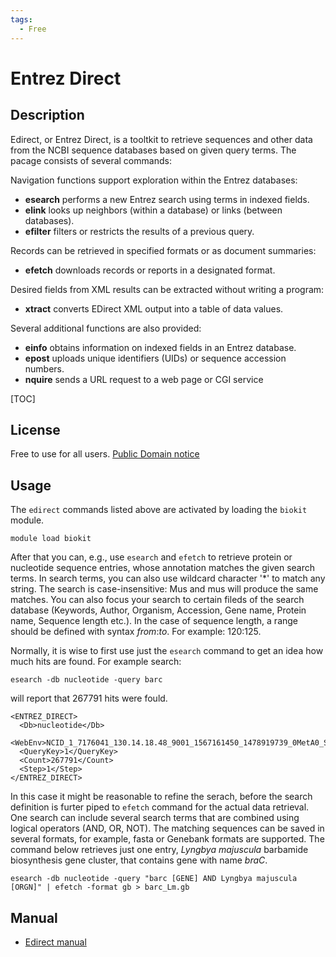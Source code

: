 ```yaml
---
tags:
  - Free
---
```


# Entrez Direct

## Description

Edirect, or Entrez Direct,  is a tooltkit to retrieve sequences and other data from the NCBI sequence databases based on given query terms. 
The pacage consists of several commands:

Navigation functions support exploration within the Entrez databases:

*    **esearch** performs a new Entrez search using terms in indexed fields.
*    **elink** looks up neighbors (within a database) or links (between databases).
*    **efilter** filters or restricts the results of a previous query.

Records can be retrieved in specified formats or as document summaries:

*    **efetch** downloads records or reports in a designated format.

Desired fields from XML results can be extracted without writing a program:

*    **xtract** converts EDirect XML output into a table of data values.

Several additional functions are also provided:

*    **einfo** obtains information on indexed fields in an Entrez database.
*    **epost** uploads unique identifiers (UIDs) or sequence accession numbers.
*    **nquire** sends a URL request to a web page or CGI service

[TOC]

## License

Free to use for all users. [Public Domain notice](https://www.ncbi.nlm.nih.gov/books/NBK179288/#chapter6.Appendices)

## Usage

The `edirect` commands listed above are activated by loading the `biokit` module.

```text
module load biokit
```

After that you can, e.g., use `esearch` and `efetch` to retrieve protein or nucleotide sequence entries, whose annotation matches the given search terms. In search terms, you can also use wildcard character '*' to match any string. The search is case-insensitive: Mus and mus will produce the same matches. You can also focus your search to certain fileds of the search database (Keywords, Author, Organism, Accession, Gene name, Protein name, Sequence length etc.). In the case of sequence length, a range should be defined with syntax _from_:_to_. For example: 120:125.


Normally, it is wise to first use just the `esearch` command to get an idea how much hits are found. 
For example search:
```text
esearch -db nucleotide -query barc
```
will report that 267791 hits were fould.
```text
<ENTREZ_DIRECT>
  <Db>nucleotide</Db>
  <WebEnv>NCID_1_7176041_130.14.18.48_9001_1567161450_1478919739_0MetA0_S_MegaStore</WebEnv>
  <QueryKey>1</QueryKey>
  <Count>267791</Count>
  <Step>1</Step>
</ENTREZ_DIRECT>
```

In this case it might be reasonable to refine the serach, before the search definition is furter piped to `efetch` command for the actual data retrieval. One search can include several search terms that are combined using logical operators (AND, OR, NOT). The matching sequences can be saved in several formats, for example, fasta or Genebank formats are supported. The command below retrieves just one entry, _Lyngbya_ _majuscula_ barbamide biosynthesis gene cluster, that contains gene with name _braC_.

```text
esearch -db nucleotide -query "barc [GENE] AND Lyngbya majuscula [ORGN]" | efetch -format gb > barc_Lm.gb
```


## Manual

*    [Edirect manual](https://www.ncbi.nlm.nih.gov/books/NBK179288/)


